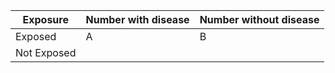 | Exposure     | Number with disease | Number without disease |
|----------   |---------------------|------------------------|
| Exposed     | A                    | B                      |
| Not Exposed |